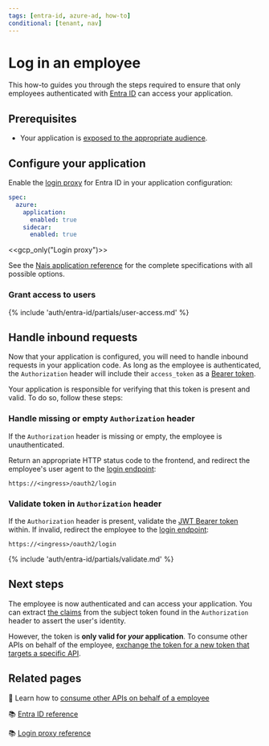 ```yaml
---
tags: [entra-id, azure-ad, how-to]
conditional: [tenant, nav]
---
```


# Log in an employee

This how-to guides you through the steps required to ensure that only employees authenticated with [Entra ID](../README.md) can access your application.

## Prerequisites

- Your application is [exposed to the appropriate audience](../../../workloads/application/how-to/expose.md).

## Configure your application

Enable the [login proxy](../../explanations/README.md#login-proxy) for Entra ID in your application configuration:

```yaml title="app.yaml"
spec:
  azure:
    application:
      enabled: true
    sidecar:
      enabled: true
```

<<gcp_only("Login proxy")>>

See the [Nais application reference](../../../workloads/application/reference/application-spec.md#azuresidecar) for the complete specifications with all possible options.

### Grant access to users

{% include 'auth/entra-id/partials/user-access.md' %}

## Handle inbound requests

Now that your application is configured, you will need to handle inbound requests in your application code.
As long as the employee is authenticated, the `Authorization` header will include their `access_token` as a [Bearer token](../../explanations/README.md#bearer-token).

Your application is responsible for verifying that this token is present and valid. To do so, follow these steps:

### Handle missing or empty `Authorization` header

If the `Authorization` header is missing or empty, the employee is unauthenticated.

Return an appropriate HTTP status code to the frontend, and redirect the employee's user agent to the [login endpoint]:

```
https://<ingress>/oauth2/login
```

### Validate token in `Authorization` header

If the `Authorization` header is present, validate the [JWT Bearer token](../../explanations/README.md#bearer-token) within.
If invalid, redirect the employee to the [login endpoint]:

```
https://<ingress>/oauth2/login
```

{% include 'auth/entra-id/partials/validate.md' %}

## Next steps

The employee is now authenticated and can access your application.
You can extract [the claims](../reference/README.md#claims) from the subject token found in the `Authorization` header to assert the user's identity.

However, the token is **only valid for _your_ application**.
To consume other APIs on behalf of the employee, [exchange the token for a new token that targets a specific API](consume-obo.md).

## Related pages

:dart: Learn how to [consume other APIs on behalf of a employee](consume-obo.md)

:books: [Entra ID reference](../reference/README.md)

:books: [Login proxy reference](../../reference/README.md#login-proxy)

[login endpoint]: ../../reference/README.md#login-endpoint
